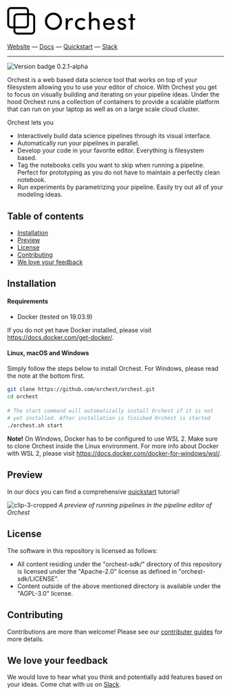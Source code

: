<img src='docs/source/img/logo.png' width="300px" />
<br/>

[Website](https://www.orchest.io) —
[Docs](https://orchest.readthedocs.io/en/latest/) —
[Quickstart](https://orchest.readthedocs.io/en/latest/quickstart.html) —
[Slack](https://join.slack.com/t/orchest/shared_invite/zt-g6wooj3r-6XI8TCWJrXvUnXKdIKU_8w)

---

<img alt="Version badge 0.2.1-alpha"
src="https://img.shields.io/badge/version-0.2.1--alpha-blue?style=flat-square" />

Orchest is a web based data science tool that works on top of your filesystem allowing you to use
your editor of choice. With Orchest you get to focus on visually building and iterating on your
pipeline ideas. Under the hood Orchest runs a collection of containers to provide a scalable
platform that can run on your laptop as well as on a large scale cloud cluster.

Orchest lets you

- Interactively build data science pipelines through its visual interface.
- Automatically run your pipelines in parallel.
- Develop your code in your favorite editor. Everything is filesystem based.
- Tag the notebooks cells you want to skip when running a pipeline. Perfect for prototyping as you
  do not have to maintain a perfectly clean notebook.
- Run experiments by parametrizing your pipeline. Easily try out all of your modeling ideas.

## Table of contents

- [Installation](#installation)
- [Preview](#preview)
- [License](#license)
- [Contributing](#contributing)
- [We love your feedback](#we-love-your-feedback)

## Installation

#### Requirements

- Docker (tested on 19.03.9)

If you do not yet have Docker installed, please visit https://docs.docker.com/get-docker/.

#### Linux, macOS and Windows

Simply follow the steps below to install Orchest. For Windows, please read the note at the bottom first.

```bash
git clone https://github.com/orchest/orchest.git
cd orchest

# The start command will automatically install Orchest if it is not
# yet installed. After installation is finished Orchest is started
./orchest.sh start
```

**Note!** On Windows, Docker has to be configured to use WSL 2. Make sure to clone Orchest inside
the Linux environment. For more info about Docker with WSL 2, please visit
https://docs.docker.com/docker-for-windows/wsl/.

## Preview

In our docs you can find a comprehensive
[quickstart](https://orchest.readthedocs.io/en/latest/quickstart.html) tutorial!

![clip-3-cropped](https://user-images.githubusercontent.com/1309307/82610401-95f25680-9bbe-11ea-9de3-b4dc44a1e01b.gif)
_A preview of running pipelines in the pipeline editor of Orchest_

## License

The software in this repository is licensed as follows:

- All content residing under the "orchest-sdk/" directory of this repository is licensed under the
  "Apache-2.0" license as defined in "orchest-sdk/LICENSE".
- Content outside of the above mentioned directory is available under the "AGPL-3.0" license.

## Contributing

Contributions are more than welcome! Please see our
[contributer guides](https://orchest.readthedocs.io/en/latest/development/contributer_guides.html)
for more details.

## We love your feedback

We would love to hear what you think and potentially add features based on your ideas. Come chat
with us on [Slack](https://join.slack.com/t/orchest/shared_invite/zt-g6wooj3r-6XI8TCWJrXvUnXKdIKU_8w).
